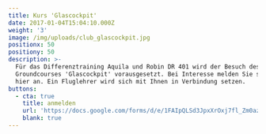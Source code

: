 ```yaml
---
title: Kurs 'Glascockpit'
date: 2017-01-04T15:04:10.000Z
weight: '3'
image: /img/uploads/club_glascockpit.jpg
positionx: 50
positiony: 50
description: >-
  Für das Differenztraining Aquila und Robin DR 401 wird der Besuch des
  Groundcourses 'Glascockpit' vorausgesetzt. Bei Interesse melden Sie sich bitte
  hier an. Ein Fluglehrer wird sich mit Ihnen in Verbindung setzen.
buttons:
  - cta: true
    title: anmelden
    url: 'https://docs.google.com/forms/d/e/1FAIpQLSd3JpxXrOxj7fl_Zm0az8h-jQsAsB1TOEE2-HsOPYoi29qRUw/viewform'
    blank: true
---
```



